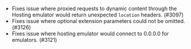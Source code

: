 - Fixes issue where proxied requests to dynamic content through the Hosting emulator would return unexpected `location` headers. (#3097)
- Fixes issue where optional extension parameters could not be omitted. (#3126)
- Fixes issue where hosting emulator would connect to 0.0.0.0 for emulators. (#3121)
